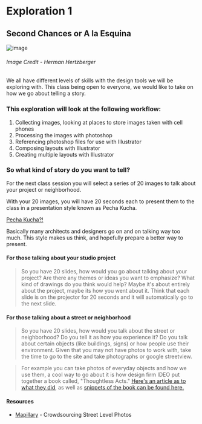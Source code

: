 # Exploration 1
## Second Chances or A la Esquina
![image](https://user-images.githubusercontent.com/6407796/36005364-2cfded96-0cec-11e8-90fc-e751696403ee.png)

###### Image Credit - Herman Hertzberger

We all have different levels of skills with the design tools we will be exploring with. This class being open to everyone, we would like to take on how we go about telling a story. 

### This exploration will look at the following workflow:
1. Collecting images, looking at places to store images taken with cell phones
2. Processing the images with photoshop
3. Referencing photoshop files for use with Illustrator
4. Composing layouts with Illustrator
5. Creating multiple layouts with Illustrator

### So what kind of story do you want to tell?
For the next class session you will select a series of 20 images to talk about your project or neighborhood.

With your 20 images, you will have 20 seconds each to present them to the class in a presentation style known as Pecha Kucha.

[Pecha Kucha?!](http://www.pechakucha.org/)

Basically many architects and designers go on and on talking way too much. This style makes us think, and hopefully prepare a better way to present.

#### For those talking about your studio project
> So you have 20 slides, how would you go about talking about your project? Are there any themes or ideas you want to emphasize? What kind of drawings do you think would help? Maybe it's about entirely about the project, maybe its how you went about it. Think that each slide is on the projector for 20 seconds and it will automatically go to the next slide.

#### For those talking about a street or neighborhood
> So you have 20 slides, how would you talk about the street or neighborhood? Do you tell it as how you experience it? Do you talk about certain objects (like buildings, signs) or how people use their environment. Given that you may not have photos to work with, take the time to go to the site and take photographs or google streetview.

>For example you can take photos of everyday objects and how we use them, a cool way to go about it is how design firm IDEO put together a book called, "Thoughtless Acts." [Here's an article as to what they did](https://blog.interactivethings.com/thoughtless-acts-962a824bb0b5), as well as [snippets of the book can be found here.](https://books.google.com/books?id=r8gIHFia3iYC&printsec=frontcover#v=onepage&q&f=false)

#### Resources
* [Mapillary](https://www.mapillary.com) - Crowdsourcing Street Level Photos
